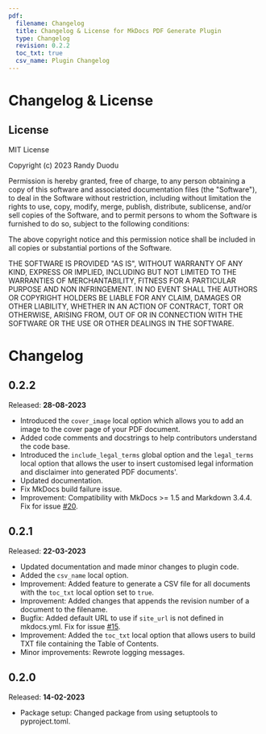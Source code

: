 ```yaml
---
pdf:
  filename: Changelog
  title: Changelog & License for MkDocs PDF Generate Plugin
  type: Changelog
  revision: 0.2.2   
  toc_txt: true
  csv_name: Plugin Changelog
---
```


# Changelog & License

## License

MIT License

Copyright (c) 2023 Randy Duodu

Permission is hereby granted, free of charge, to any person obtaining a copy
of this software and associated documentation files (the "Software"), to deal
in the Software without restriction, including without limitation the rights
to use, copy, modify, merge, publish, distribute, sublicense, and/or sell
copies of the Software, and to permit persons to whom the Software is
furnished to do so, subject to the following conditions:

The above copyright notice and this permission notice shall be included in all
copies or substantial portions of the Software.

THE SOFTWARE IS PROVIDED "AS IS", WITHOUT WARRANTY OF ANY KIND, EXPRESS OR
IMPLIED, INCLUDING BUT NOT LIMITED TO THE WARRANTIES OF MERCHANTABILITY,
FITNESS FOR A PARTICULAR PURPOSE AND NON INFRINGEMENT. IN NO EVENT SHALL THE
AUTHORS OR COPYRIGHT HOLDERS BE LIABLE FOR ANY CLAIM, DAMAGES OR OTHER
LIABILITY, WHETHER IN AN ACTION OF CONTRACT, TORT OR OTHERWISE, ARISING FROM,
OUT OF OR IN CONNECTION WITH THE SOFTWARE OR THE USE OR OTHER DEALINGS IN THE
SOFTWARE.

# Changelog

0.2.2
-----
Released: **28-08-2023**

* Introduced the `cover_image` local option which allows you to add an image to the cover page of your PDF document.
* Added code comments and docstrings to help contributors understand the code base.
* Introduced the `include_legal_terms` global option and the `legal_terms` local option that allows the user to insert customised legal information and disclaimer into generated PDF documents'.
* Updated documentation.
* Fix MkDocs build failure issue.
* Improvement: Compatibility with MkDocs >= 1.5 and Markdown 3.4.4. Fix for issue [#20](https://github.com/iSOLveIT/mkdocs-pdf-generate/issues/20).

0.2.1
-----
Released: **22-03-2023**

* Updated documentation and made minor changes to plugin code.
* Added the `csv_name` local option.
* Improvement: Added feature to generate a CSV file for all documents with the `toc_txt` local option set to `true`.
* Improvement: Added changes that appends the revision number of a document to the filename.
* Bugfix: Added default URL to use if `site_url` is not defined in mkdocs.yml. Fix for issue [#15](https://github.com/iSOLveIT/mkdocs-pdf-generate/issues/15).
* Improvement: Added the `toc_txt` local option that allows users to build TXT file containing the Table of Contents.
* Minor improvements: Rewrote logging messages.

0.2.0
-----
Released: **14-02-2023**

* Package setup: Changed package from using setuptools to pyproject.toml.

